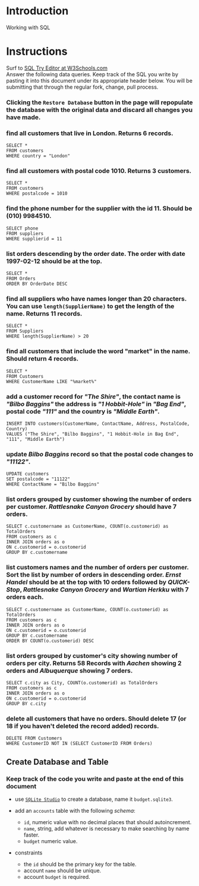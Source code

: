 # Introduction

Working with SQL

# Instructions

Surf to [SQL Try Editor at W3Schools.com](https://www.w3schools.com/Sql/tryit.asp?filename=trysql_select_top)  
Answer the following data queries. Keep track of the SQL you write by pasting it into this document under its appropriate header below. You will be submitting that through the regular fork, change, pull process.

### **Clicking the `Restore Database` button in the page will repopulate the database with the original data and discard all changes you have made**.

### find all customers that live in London. Returns 6 records.

```
SELECT *
FROM customers
WHERE country = "London"
```

### find all customers with postal code 1010. Returns 3 customers.

```
SELECT *
FROM customers
WHERE postalcode = 1010
```

### find the phone number for the supplier with the id 11. Should be (010) 9984510.

```
SELECT phone
FROM suppliers
WHERE supplierid = 11
```

### list orders descending by the order date. The order with date 1997-02-12 should be at the top.

```
SELECT *
FROM Orders
ORDER BY OrderDate DESC
```

### find all suppliers who have names longer than 20 characters. You can use `length(SupplierName)` to get the length of the name. Returns 11 records.

```
SELECT *
FROM Suppliers
WHERE length(SupplierName) > 20
```

### find all customers that include the word "market" in the name. Should return 4 records.

```
SELECT *
FROM Customers
WHERE CustomerName LIKE "%market%"
```

### add a customer record for _"The Shire"_, the contact name is _"Bilbo Baggins"_ the address is _"1 Hobbit-Hole"_ in _"Bag End"_, postal code _"111"_ and the country is _"Middle Earth"_.

```
INSERT INTO customers(CustomerName, ContactName, Address, PostalCode, Country)
VALUES ("The Shire", "Bilbo Baggins", "1 Hobbit-Hole in Bag End", "111", "Middle Earth")
```

### update _Bilbo Baggins_ record so that the postal code changes to _"11122"_.

```
UPDATE customers
SET postalcode = "11122"
WHERE ContactName = "Bilbo Baggins"
```

### list orders grouped by customer showing the number of orders per customer. _Rattlesnake Canyon Grocery_ should have 7 orders.

```
SELECT c.customername as CustomerName, COUNT(o.customerid) as TotalOrders
FROM customers as c
INNER JOIN orders as o
ON c.customerid = o.customerid
GROUP BY c.customername
```

### list customers names and the number of orders per customer. Sort the list by number of orders in descending order. _Ernst Handel_ should be at the top with 10 orders followed by _QUICK-Stop_, _Rattlesnake Canyon Grocery_ and _Wartian Herkku_ with 7 orders each.

```
SELECT c.customername as CustomerName, COUNT(o.customerid) as TotalOrders
FROM customers as c
INNER JOIN orders as o
ON c.customerid = o.customerid
GROUP BY c.customername
ORDER BY COUNT(o.customerid) DESC
```

### list orders grouped by customer's city showing number of orders per city. Returns 58 Records with _Aachen_ showing 2 orders and _Albuquerque_ showing 7 orders.

```
SELECT c.city as City, COUNT(o.customerid) as TotalOrders
FROM customers as c
INNER JOIN orders as o
ON c.customerid = o.customerid
GROUP BY c.city
```

### delete all customers that have no orders. Should delete 17 (or 18 if you haven't deleted the record added) records.

```
DELETE FROM Customers
WHERE CustomerID NOT IN (SELECT CustomerID FROM Orders)
```

## Create Database and Table

### Keep track of the code you write and paste at the end of this document

- use [`SQLite Studio`](https://sqlitestudio.pl/index.rvt) to create a database, name it `budget.sqlite3`.
- add an `accounts` table with the following _schema_:

  - `id`, numeric value with no decimal places that should autoincrement.
  - `name`, string, add whatever is necessary to make searching by name faster.
  - `budget` numeric value.

- constraints
  - the `id` should be the primary key for the table.
  - account `name` should be unique.
  - account `budget` is required.
